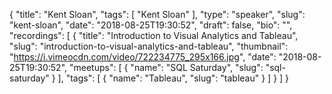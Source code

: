 {
  "title": "Kent Sloan",
  "tags": [
    "Kent Sloan"
  ],
  "type": "speaker",
  "slug": "kent-sloan",
  "date": "2018-08-25T19:30:52",
  "draft": false,
  "bio": "",
  "recordings": [
    {
      "title": "Introduction to Visual Analytics and Tableau",
      "slug": "introduction-to-visual-analytics-and-tableau",
      "thumbnail": "https://i.vimeocdn.com/video/722234775_295x166.jpg",
      "date": "2018-08-25T19:30:52",
      "meetups": [
        {
          "name": "SQL Saturday",
          "slug": "sql-saturday"
        }
      ],
      "tags": [
        {
          "name": "Tableau",
          "slug": "tableau"
        }
      ]
    }
  ]
}